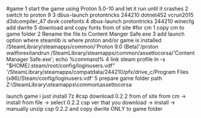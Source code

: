 #game
1 start the game using Proton 5.0-10 and let it run until it crashes
2 switch to proton 9
3 dbus-launch protontricks 244210 dotnet452 vcrun2015 d3dcompiler_47 dxvk corefonts
4 dbus-launch protontricks 244210 winecfg
     add dwrite
5 download and copy fonts from of site 
#for cm
1 copy cm to game folder
2 Rename the file to Content Manger Safe.exe
3 add launch option where steamlib is where proton and/or game is installed
/SteamLibrary/steamapps/common/'Proton 9.0 (Beta)'/proton waitforexitandrun /SteamLibrary/steamapps/common/assettocorsa/'Content Manager Safe.exe'; echo %command%
4 link steam profile
ln -s "$HOME/.steam/root/config/loginusers.vdf" '/SteamLibrary/steamapps/compatdata/244210/pfx/drive_c/Program Files (x86)/Steam/config/loginusers.vdf'
5 prepare game folder path
Z:\SteamLibrary\steamapps\common\assettocorsa

launch game 
i just install 7z
#csp
download 0.2.2 from of site 
    from cm -> install from file -> select 0.2.2 csp ver that you download -> install -> manually unzip csp 0.2.2 and copy dwrite ONLY to game folder 
